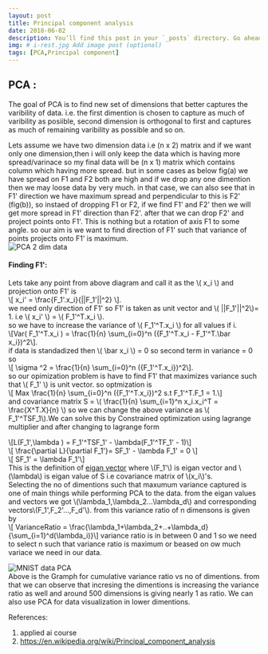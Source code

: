 ```yaml
---
layout: post
title: Principal component analysis
date: 2018-06-02
description: You’ll find this post in your `_posts` directory. Go ahead and edit it and re-build the site to see your changes. # Add post description (optional)
img: # i-rest.jpg Add image post (optional)
tags: [PCA,Principal component]
---
```

## PCA :
The goal of PCA is to find new set of dimensions that better captures the varibility of data. i.e. the first dimention is chosen to capture as much of varibility as posiible, second dimension is orthogonal to first and captures as much of remaining varibility as possible and so on.  

Lets assume we have two dimension data i.e (n x 2) matrix and if we want only one dimension,then i will only keep the data which is having more spread/varinace so my final data will be (n x 1) matrix which contains column which having more spread. but in some cases as below fig(a)  we have spread on F1 and F2 both are high and if we drop any one dimention then we may loose data by very much. in that case, we can also see that in F1' direction we have maximum spread and perpendicular to this is F2' (fig(b)), so instaed of dropping F1 or F2, if we find F1' and F2' then we will get more spread in F1' direction than F2'. after that we can drop F2' and project points onto F1'. This is nothing but a rotation of axis F1 to some angle. so our aim is we want to find direction of F1' such that variance of points projects onto F1' is maximum.  
![PCA 2 dim data]({{site.baseurl}}/assets/img/ginal_pca.png)   
#### Finding F1':
Lets take any point from above diagram and call it as the \\( x_i \\) and projection onto F1' is  
\\[ x_i' = \frac{F_1'.x_i}{||F_1'||^2} \\].  
we need only direction of F1' so F1' is taken as unit vector and \\( ||F_1'||^2\\)= 1. i.e \\( x_i' \\) = \\( F_1'^T.x_i \\).  
so we have to increase the variance of \\( F_1'^T.x_i \\) for all values if i.  
\\[Var( F_1'^T.x_i ) = \frac{1}{n} \sum_{i=0}^n ({F_1'^T.x_i - F_1'^T.\bar x_i})^2\\].  
if data is standadized then \\( \bar x_i \\) = 0 so second term in variance  = 0  so  
\\[ \sigma ^2  = \frac{1}{n} \sum_{i=0}^n ({F_1'^T.x_i})^2\\].   
so our opimization problem is have to find F1' that maximizes variance such that \\( F_1' \\)  is unit vector. so optmization is   
  \\[ Max \frac{1}{n} \sum_{i=0}^n ({F_1'^T.x_i})^2  s.t  F_1'^T.F_1 = 1.\\]  
and covariance matrix S = \\( \frac{1}{n} \sum_{i=1}^n x_i.x_i^T = \frac{X^T.X}{n} \\) so we can change the above variance as \\( F_1'^TSF_1\\).We can solve this by Constrained optimization using lagrange multiplier and after changing to lagrange form
  
\\[L(F_1',\lambda ) =  F_1'^TSF_1' - \lambda(F_1'^TF_1' - 1)\\]  
\\[ \frac{\partial L}{\partial F_1'}= SF_1' - \lambda F_1' = 0 \\]   
\\[ SF_1'  = \lambda F_1'\\]  
This is the definition of [eigan vector](https://en.wikipedia.org/wiki/Eigenvalues_and_eigenvectors) where \\(F_1'\\) is eigan vector and \\(\lambda\\) is eigan value of S i.e covariance matrix of \\(x_i\\)'s.  
Selecting the no of dimentions such that maxumum variance captured is one of main things while performing PCA to the data. from the eigan values and vectors we got \\(\lambda_1,\lambda_2...\lambda_d\\) and corresponding vectors\\(F_1',F_2'...,F_d'\\). from this variance ratio of n dimensons is given by   
\\[ VarianceRatio = \frac{\lambda_1+\lambda_2+..+\lambda_d}{\sum_{i=1}^d(\lambda_i)}\\]
variance ratio is in between 0 and 1 so we need to select n such that variance ratio is maximum or beased on ow much variace we need in our data.  

![MNIST data PCA]({{site.baseurl}}/assets/img/mnist_pca.png)  
Above is the Gramph for cumulative variance ratio vs no of dimentions. from that we can observe that incresing the dimentions is increasing the variance ratio as well and around 500 dimensions is giving nearly 1 as ratio. We can also use PCA for data visualization in lower dimentions.  

References:
1. applied ai course
2. https://en.wikipedia.org/wiki/Principal_component_analysis

  
